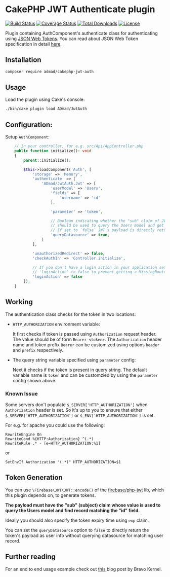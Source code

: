 # CakePHP JWT Authenticate plugin

[![Build Status](https://img.shields.io/github/workflow/status/ADmad/cakephp-jwt-auth/CI/master?style=flat-square)](https://github.com/ADmad/cakephp-jwt-auth/actions?query=workflow%3ACI+branch%3Amaster)
[![Coverage Status](https://img.shields.io/codecov/c/github/ADmad/cakephp-jwt-auth.svg?style=flat-square)](https://codecov.io/github/ADmad/cakephp-jwt-auth)
[![Total Downloads](https://img.shields.io/packagist/dt/ADmad/cakephp-jwt-auth.svg?style=flat-square)](https://packagist.org/packages/ADmad/cakephp-jwt-auth)
[![License](https://img.shields.io/badge/license-MIT-blue.svg?style=flat-square)](LICENSE.txt)

Plugin containing AuthComponent's authenticate class for authenticating using
[JSON Web Tokens](http://jwt.io/). You can read about JSON Web Token
specification in detail [here](https://tools.ietf.org/html/draft-ietf-oauth-json-web-token-27).

## Installation

```sh
composer require admad/cakephp-jwt-auth
```

## Usage

Load the plugin using Cake's console:

```sh
./bin/cake plugin load ADmad/JwtAuth
```

## Configuration:

Setup `AuthComponent`:

```php
    // In your controller, for e.g. src/Api/AppController.php
    public function initialize(): void
    {
        parent::initialize();

        $this->loadComponent('Auth', [
            'storage' => 'Memory',
            'authenticate' => [
                'ADmad/JwtAuth.Jwt' => [
                    'userModel' => 'Users',
                    'fields' => [
                        'username' => 'id'
                    ],

                    'parameter' => 'token',

                    // Boolean indicating whether the "sub" claim of JWT payload
                    // should be used to query the Users model and get user info.
                    // If set to `false` JWT's payload is directly returned.
                    'queryDatasource' => true,
                ]
            ],

            'unauthorizedRedirect' => false,
            'checkAuthIn' => 'Controller.initialize',

            // If you don't have a login action in your application set
            // 'loginAction' to false to prevent getting a MissingRouteException.
            'loginAction' => false
        ]);
    }
```

## Working

The authentication class checks for the token in two locations:

- `HTTP_AUTHORIZATION` environment variable:

  It first checks if token is passed using `Authorization` request header.
  The value should be of form `Bearer <token>`. The `Authorization` header name
  and token prefix `Bearer` can be customized using options `header` and `prefix`
  respectively.

- The query string variable specified using `parameter` config:

  Next it checks if the token is present in query string. The default variable
  name is `token` and can be customzied by using the `parameter` config shown
  above.

### Known Issue
  Some servers don't populate `$_SERVER['HTTP_AUTHORIZATION']` when
  `Authorization` header is set. So it's up to you to ensure that either
  `$_SERVER['HTTP_AUTHORIZATION']` or `$_ENV['HTTP_AUTHORIZATION']` is set.

  For e.g. for apache you could use the following:

  ```
  RewriteEngine On
  RewriteCond %{HTTP:Authorization} ^(.*)
  RewriteRule .* - [e=HTTP_AUTHORIZATION:%1]
  ```

  or

  ```
  SetEnvIf Authorization "(.*)" HTTP_AUTHORIZATION=$1
  ```

## Token Generation

You can use `\Firebase\JWT\JWT::encode()` of the [firebase/php-jwt](https://github.com/firebase/php-jwt)
lib, which this plugin depends on, to generate tokens.

**The payload must have the "sub" (subject) claim whose value is used to query the
Users model and find record matching the "id" field.**

Ideally you should also specify the token expiry time using `exp` claim.

You can set the `queryDatasource` option to `false` to directly return the token's
payload as user info without querying datasource for matching user record.

## Further reading

For an end to end usage example check out [this](http://www.bravo-kernel.com/2015/04/how-to-add-jwt-authentication-to-a-cakephp-3-rest-api/) blog post by Bravo Kernel.
